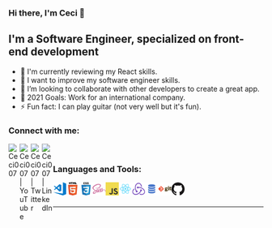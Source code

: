 <!--
**Ceci007/Ceci007** is a ✨ _special_ ✨ repository because its `README.md` (this file) appears on your GitHub profile.

Here are some ideas to get you started:

- 🔭 I’m currently working on ...
- 🌱 I’m currently learning ...
- 👯 I’m looking to collaborate on ...
- 🤔 I’m looking for help with ...
- 💬 Ask me about ...
- 📫 How to reach me: ...
- 😄 Pronouns: ...
- ⚡ Fun fact: ...
-->

### Hi there, I'm Ceci  👋

## I'm a Software Engineer, specialized on front-end development

- 🔭 I'm currently reviewing my React skills.
- 🌱 I want to improve my software engineer skills.
- 👯 I’m looking to collaborate with other developers to create a great app.
- 🥅 2021 Goals: Work for an international company.
- ⚡ Fun fact: I can play guitar (not very well but it's fun).

### Connect with me:

[<img align="left" alt="Ceci007" width="22px" src="https://img.icons8.com/color/48/000000/earth-planet.png" />][website]
[<img align="left" alt="Ceci007 | YouTube" width="22px" src="https://img.icons8.com/color/48/000000/youtube-music.png" />][youtube]
[<img align="left" alt="Ceci007 | Twitter" width="22px" src="https://img.icons8.com/color/48/000000/twitter--v1.png" />][twitter]
[<img align="left" alt="Ceci007 | LinkedIn" width="22px" src="https://img.icons8.com/color/48/000000/linkedin.png" />][linkedin]

<br />

### Languages and Tools:

<img align="left" alt="Visual Studio Code" width="26px" src="https://raw.githubusercontent.com/github/explore/80688e429a7d4ef2fca1e82350fe8e3517d3494d/topics/visual-studio-code/visual-studio-code.png" />
<img align="left" alt="HTML5" width="26px" src="https://raw.githubusercontent.com/github/explore/80688e429a7d4ef2fca1e82350fe8e3517d3494d/topics/html/html.png" />
<img align="left" alt="CSS3" width="26px" src="https://raw.githubusercontent.com/github/explore/80688e429a7d4ef2fca1e82350fe8e3517d3494d/topics/css/css.png" />
<img align="left" alt="Sass" width="26px" src="https://raw.githubusercontent.com/github/explore/80688e429a7d4ef2fca1e82350fe8e3517d3494d/topics/sass/sass.png" />
<img align="left" alt="JavaScript" width="26px" src="https://raw.githubusercontent.com/github/explore/80688e429a7d4ef2fca1e82350fe8e3517d3494d/topics/javascript/javascript.png" />
<img align="left" alt="React" width="26px" src="https://raw.githubusercontent.com/github/explore/80688e429a7d4ef2fca1e82350fe8e3517d3494d/topics/react/react.png" />
<img align="left" alt="redux" width="26px" src="https://raw.githubusercontent.com/github/explore/e94815998e4e0713912fed477a1f346ec04c3da2/topics/redux/redux.png" />
<img align="left" alt="SQL" width="26px" src="https://raw.githubusercontent.com/github/explore/80688e429a7d4ef2fca1e82350fe8e3517d3494d/topics/sql/sql.png" />
<img align="left" alt="Git" width="26px" src="https://raw.githubusercontent.com/github/explore/80688e429a7d4ef2fca1e82350fe8e3517d3494d/topics/git/git.png" />
<img align="left" alt="GitHub" width="26px" src="https://raw.githubusercontent.com/github/explore/78df643247d429f6cc873026c0622819ad797942/topics/github/github.png" />

<br />
<br />

---


[website]: https://ceci-benitez.netlify.app/
[twitter]: https://twitter.com/CeciDeveloper
[youtube]: https://www.youtube.com/channel/UCsEnYcMvaP-LIi3eNQGKNBw
[linkedin]: https://www.linkedin.com/in/cecilia-benítez
